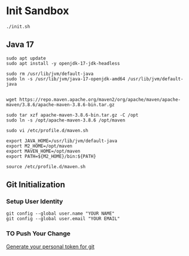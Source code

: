 # Init Sandbox
```
./init.sh
```

## Java 17

```
sudo apt update 
sudo apt install -y openjdk-17-jdk-headless

sudo rm /usr/lib/jvm/default-java
sudo ln -s /usr/lib/jvm/java-17-openjdk-amd64 /usr/lib/jvm/default-java


wget https://repo.maven.apache.org/maven2/org/apache/maven/apache-maven/3.8.6/apache-maven-3.8.6-bin.tar.gz

sudo tar xzf apache-maven-3.8.6-bin.tar.gz -C /opt 
sudo ln -s /opt/apache-maven-3.8.6 /opt/maven 

sudo vi /etc/profile.d/maven.sh 

export JAVA_HOME=/usr/lib/jvm/default-java
export M2_HOME=/opt/maven
export MAVEN_HOME=/opt/maven
export PATH=${M2_HOME}/bin:${PATH}

source /etc/profile.d/maven.sh
```

## Git Initialization

### Setup User Identity
```
git config --global user.name "YOUR NAME"
git config --global user.email "YOUR EMAIL"
```

### TO Push Your Change
[Generate your personal token for git](https://stackoverflow.com/questions/68775869/support-for-password-authentication-was-removed-please-use-a-personal-access-to)